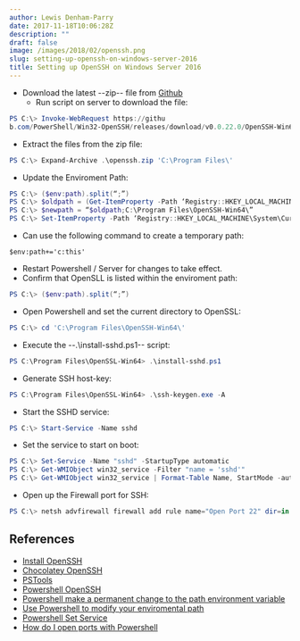 ```yaml
---
author: Lewis Denham-Parry
date: 2017-11-18T10:06:28Z
description: ""
draft: false
image: /images/2018/02/openssh.png
slug: setting-up-openssh-on-windows-server-2016
title: Setting up OpenSSH on Windows Server 2016
---
```


* Download the latest --zip-- file from [Github](https://github.com/PowerShell/Win32-OpenSSH/releases)
  * Run script on server to download the file:
  
```powershell
PS C:\> Invoke-WebRequest https://githu
b.com/PowerShell/Win32-OpenSSH/releases/download/v0.0.22.0/OpenSSH-Win64.zip -OutFile openssh.zip
```
  
* Extract the files from the zip file:

```powershell
PS C:\> Expand-Archive .\openssh.zip 'C:\Program Files\'
```

* Update the Enviroment Path:

```powershell
PS C:\> ($env:path).split(“;”)
PS C:\> $oldpath = (Get-ItemProperty -Path ‘Registry::HKEY_LOCAL_MACHINE\System\CurrentControlSet\Control\Session Manager\Environment’ -Name PATH).path
PS C:\> $newpath = “$oldpath;C:\Program Files\OpenSSH-Win64\”
PS C:\> Set-ItemProperty -Path ‘Registry::HKEY_LOCAL_MACHINE\System\CurrentControlSet\Control\Session Manager\Environment’ -Name PATH -Value $newPath
```

  * Can use the following command to create a temporary path:
  ```PS C:\> powershell
  $env:path+='c:this'
  ```

* Restart Powershell / Server for changes to take effect.
* Confirm that OpenSLL is listed within the enviroment path:


```powershell
PS C:\> ($env:path).split(“;”)
```

* Open Powershell and set the current directory to OpenSSL:

```powershell
PS C:\> cd 'C:\Program Files\OpenSSH-Win64\'
```

* Execute the --.\install-sshd.ps1-- script:

```powershell
PS C:\Program Files\OpenSSL-Win64> .\install-sshd.ps1
```

* Generate SSH host-key:

```powershell
PS C:\Program Files\OpenSSL-Win64> .\ssh-keygen.exe -A
```

* Start the SSHD service:

```powershell
PS C:\> Start-Service -Name sshd
```

* Set the service to start on boot:

```powershell
PS C:\> Set-Service -Name "sshd" -StartupType automatic
PS C:\> Get-WMIObject win32_service -Filter "name = 'sshd'"
PS C:\> Get-WMIObject win32_service | Format-Table Name, StartMode -auto
```

* Open up the Firewall port for SSH:

```powershell
PS C:\> netsh advfirewall firewall add rule name="Open Port 22" dir=in action=allow protocol=TCP localport=22
```

## References

* [Install OpenSSH](https://github.com/PowerShell/Win32-OpenSSH/wiki/Install-Win32-OpenSSH)
* [Chocolatey OpenSSH](https://chocolatey.org/packages/openssh)
* [PSTools](https://docs.microsoft.com/en-gb/sysinternals/downloads/pstools)
* [Powershell OpenSSH](https://github.com/PowerShell/Win32-OpenSSH/releases/tag/v0.0.22.0)
* [Powershell make a permanent change to the path environment variable](https://codingbee.net/tutorials/powershell/powershell-make-a-permanent-change-to-the-path-environment-variable)
* [Use Powershell to modify your enviromental path](https://blogs.technet.microsoft.com/heyscriptingguy/2011/07/23/use-powershell-to-modify-your-environmental-path/)
* [Powershell Set Service](https://docs.microsoft.com/en-us/powershell/module/microsoft.powershell.management/set-service?view=powershell-5.1)
* [How do I open ports with Powershell](https://blogs.msdn.microsoft.com/timomta/2016/11/04/how-do-i-open-ports-with-powershell/)